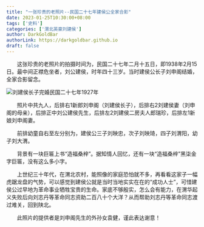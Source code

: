 ```yaml
---
title: "一张珍贵的老照片--民国二十七年建侯公全家合影"
date: 2023-01-25T10:30:00+08:00
tags: ['史料']
categories: ['渭北英豪刘建侯']
author: DarkGoldBar
authorLink: https://darkgoldbar.github.io
draft: false
---
```


　　这张珍贵的老照片的拍摄时间为，民国二十七年二月十五日，即1938年2月15日。最中间正襟危坐者，刘公建侯，时年四十三岁。当时建侯公长子刘申阁结婚，全家合影留念。

![刘建侯长子完婚民国二十七年1927年](/images/刘建侯长子完婚.jpg "刘建侯长子完婚民国二十七年1927")

　　照片中共九人，后排右1新郎刘申阁（刘建侯长子），后排右2刘建侯妻（刘申阁的母亲），后排正中刘公建侯先生，后排左2刘建侯二房夫人郎瑞珍，后排左1新娘刘申阁妻。

　　前排幼童自右至左分别为，建侯公三子刘映忠，次子刘映琦，四子刘渭阳，幼子刘大渭。

　　背景有一块巨匾上书“造福桑梓”。据知情人回忆，还有一块“造福桑梓”黑柒金字巨匾，没有这么多小字。

　　上世纪三十年代，在渭北农村，能照像的家庭恐怕就不多，再看看这家子一幅虎踞龙盘的气势，可以感觉到建侯公就是当时当地实实在在的“成功人士”，可惜建侯公过早地为革命事业牺牲宝贵的生命。家底不够殷实，怎么会有能力，在渭华起义失败后向刘志丹等革命同志资助二百八十个大洋？从而帮助刘志丹等革命同志渡过难关，回到陕北。

　　此照片的提供者是刘申阁先生的外孙女袁健，谨此表达谢意！






